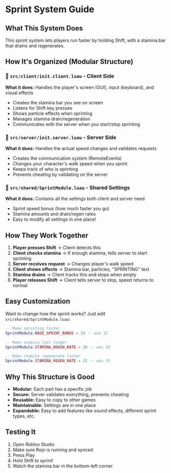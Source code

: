 # Sprint System Guide

## What This System Does
This sprint system lets players run faster by holding Shift, with a stamina bar that drains and regenerates.

## How It's Organized (Modular Structure)

### 📁 `src/client/init.client.luau` - **Client Side**
**What it does:** Handles the player's screen (GUI), input (keyboard), and visual effects
- Creates the stamina bar you see on screen
- Listens for Shift key presses
- Shows particle effects when sprinting
- Manages stamina drain/regeneration
- Communicates with the server when you start/stop sprinting

### 📁 `src/server/init.server.luau` - **Server Side** 
**What it does:** Handles the actual speed changes and validates requests
- Creates the communication system (RemoteEvents)
- Changes your character's walk speed when you sprint
- Keeps track of who is sprinting
- Prevents cheating by validating on the server

### 📁 `src/shared/SprintModule.luau` - **Shared Settings**
**What it does:** Contains all the settings both client and server need
- Sprint speed bonus (how much faster you go)
- Stamina amounts and drain/regen rates
- Easy to modify all settings in one place!

## How They Work Together

1. **Player presses Shift** → Client detects this
2. **Client checks stamina** → If enough stamina, tells server to start sprinting
3. **Server receives request** → Changes player's walk speed
4. **Client shows effects** → Stamina bar, particles, "SPRINTING" text
5. **Stamina drains** → Client tracks this and stops when empty
6. **Player releases Shift** → Client tells server to stop, speed returns to normal

## Easy Customization

Want to change how the sprint works? Just edit `src/shared/SprintModule.luau`:

```lua
-- Make sprinting faster
SprintModule.BASE_SPRINT_BONUS = 20 -- was 12

-- Make stamina last longer
SprintModule.STAMINA_DRAIN_RATE = 10 -- was 20

-- Make stamina regenerate faster
SprintModule.STAMINA_REGEN_RATE = 25 -- was 15
```

## Why This Structure is Good

- **Modular:** Each part has a specific job
- **Secure:** Server validates everything, prevents cheating
- **Reusable:** Easy to copy to other games
- **Maintainable:** Settings are in one place
- **Expandable:** Easy to add features like sound effects, different sprint types, etc.

## Testing It

1. Open Roblox Studio
2. Make sure Rojo is running and synced
3. Press Play
4. Hold Shift to sprint!
5. Watch the stamina bar in the bottom-left corner 